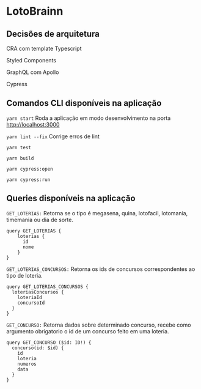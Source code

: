 # LotoBrainn

## Decisões de arquitetura

CRA com template Typescript

Styled Components

GraphQL com Apollo

Cypress

## Comandos CLI disponíveis na aplicação

`yarn start`  Roda a aplicação em modo desenvolvimento na porta [http://localhost:3000](http://localhost:3000)

`yarn lint --fix` Corrige erros de lint

`yarn test`

`yarn build`

`yarn cypress:open` 

`yarn cypress:run` 

## Queries disponíveis na aplicação

`GET_LOTERIAS:` Retorna se o tipo é megasena, quina, lotofacil, lotomania, timemania ou dia de sorte.

```
query GET_LOTERIAS {
    loterias {
      id
      nome
    }
}
```

`GET_LOTERIAS_CONCURSOS:` Retorna os ids de concursos correspondentes ao tipo de loteria.

```
query GET_LOTERIAS_CONCURSOS {
  loteriasConcursos {
    loteriaId
    concursoId
  }
}

```

`GET_CONCURSO:` Retorna dados sobre determinado concurso, recebe como argumento obrigatorio o id de um concurso feito em uma loteria.

```
query GET_CONCURSO ($id: ID!) {
  concurso(id: $id) {
    id
    loteria
    numeros
    data
  }
}
```